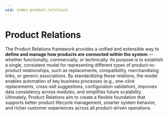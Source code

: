 ```yaml
---
uid: index-product-relations
---
```

# Product Relations

The Product Relations framework provides a unified and extensible way to **define and manage how products are connected within the system** — whether functionally, commercially, or technically. 
Its purpose is to establish a single, consistent model for representing different types of product-to-product relationships, such as replacements, compatibility, merchandising links, or generic associations.
By standardizing these relations, the model enables automation of key business processes (e.g., one-click replacements, cross-sell suggestions, configuration validation), improves data consistency across modules, and simplifies future scalability.
Ultimately, Product Relations aim to create a flexible foundation that supports better product lifecycle management, smarter system behavior, and richer customer experiences across all product-driven operations.
